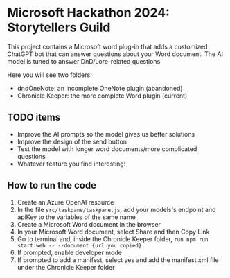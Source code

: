 # Microsoft Hackathon 2024: Storytellers Guild

This project contains a Microsoft word plug-in that adds a customized ChatGPT bot that can answer questions about your Word document. The AI model is tuned to answer DnD/Lore-related questions

Here you will see two folders:
- dndOneNote: an incomplete OneNote plugin (abandoned)
- Chronicle Keeper: the more complete Word plugin (current)

## TODO items
- Improve the AI prompts so the model gives us better solutions
- Improve the design of the send button
- Test the model with longer word documents/more complicated questions
- Whatever feature you find interesting!

## How to run the code
1. Create an Azure OpenAI resource
2. In the file `src/taskpane/taskpane.js`, add your models's endpoint and apiKey to the variables of the same name
3. Create a Microsoft Word document in the browser
4. In your Microsoft Word document, select Share and then Copy Link
6. Go to terminal and, inside the Chronicle Keeper folder, `run npm run start:web -- --document {url you copied}`
7. If prompted, enable developer mode
8. If prompted to add a manifest, select yes and add the manifest.xml file under the Chronicle Keeper folder
